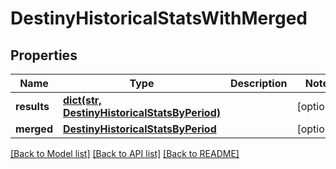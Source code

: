 # DestinyHistoricalStatsWithMerged

## Properties
Name | Type | Description | Notes
------------ | ------------- | ------------- | -------------
**results** | [**dict(str, DestinyHistoricalStatsByPeriod)**](DestinyHistoricalStatsByPeriod.md) |  | [optional] 
**merged** | [**DestinyHistoricalStatsByPeriod**](DestinyHistoricalStatsByPeriod.md) |  | [optional] 

[[Back to Model list]](../README.md#documentation-for-models) [[Back to API list]](../README.md#documentation-for-api-endpoints) [[Back to README]](../README.md)



